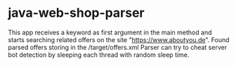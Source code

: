 # java-web-shop-parser

  This app receives a keyword as first argument in the main method and starts searching related offers on the site "https://www.aboutyou.de".
  Found parsed offers storing in the /target/offers.xml
  Parser can try to cheat server bot detection by sleeping each thread with random sleep time.